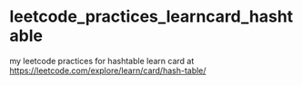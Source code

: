 # leetcode_practices_learncard_hashtable
my leetcode practices for hashtable learn card at https://leetcode.com/explore/learn/card/hash-table/
